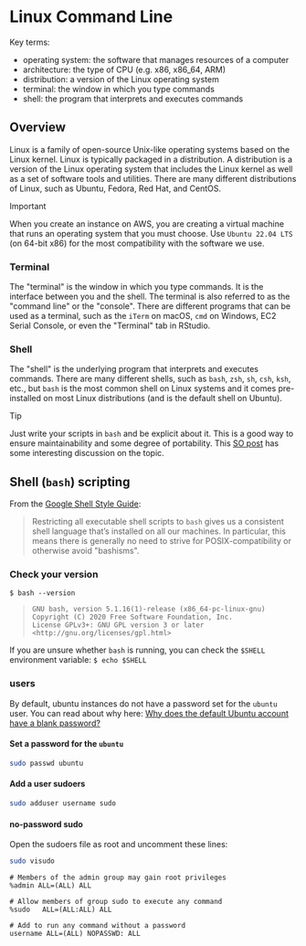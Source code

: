 # Linux Command Line

Key terms:

- operating system: the software that manages resources of a computer
- architecture: the type of CPU (e.g. x86, x86_64, ARM)
- distribution: a version of the Linux operating system
- terminal: the window in which you type commands
- shell: the program that interprets and executes commands

## Overview

Linux is a family of open-source Unix-like operating systems based on the Linux
kernel. Linux is typically packaged in a distribution. A distribution is a
version of the Linux operating system that includes the Linux kernel as well as
a set of software tools and utilities. There are many different distributions of
Linux, such as Ubuntu, Fedora, Red Hat, and CentOS.

> [!IMPORTANT]
> When you create an instance on AWS, you are creating a virtual machine that
> runs an operating system that you must choose. Use `Ubuntu 22.04 LTS`
> (on 64-bit x86) for the most compatibility with the software we use.

### Terminal

The "terminal" is the window in which you type commands. It is the interface
between you and the shell. The terminal is also referred to as the "command
line" or the "console". There are different programs that can be used as a
terminal, such as the `iTerm` on macOS, `cmd` on Windows, EC2 Serial Console,
or even the "Terminal" tab in RStudio.

### Shell

The "shell" is the underlying program that interprets and executes commands.
There are many different shells, such as `bash`, `zsh`, `sh`, `csh`, `ksh`, etc.,
but `bash` is the most common shell on Linux systems and it comes pre-installed
on most Linux distributions (and is the default shell on Ubuntu).

> [!TIP]
> Just write your scripts in `bash` and be explicit about it. This is a good way
> to ensure maintainability and some degree of portability. This
> [SO post](https://unix.stackexchange.com/questions/697052/why-should-i-care-about-posix-if-im-writing-bash-scripts)
> has some interesting discussion on the topic.

## Shell (`bash`) scripting

From the [Google Shell Style Guide](https://google.github.io/styleguide/shellguide.html):

> Restricting all executable shell scripts to `bash` gives us a consistent shell
> language that’s installed on all our machines. In particular, this means there
> is generally no need to strive for POSIX-compatibility or otherwise avoid "bashisms".

### Check your version

`$ bash --version`

> ```console
> GNU bash, version 5.1.16(1)-release (x86_64-pc-linux-gnu)
> Copyright (C) 2020 Free Software Foundation, Inc.
> License GPLv3+: GNU GPL version 3 or later <http://gnu.org/licenses/gpl.html>
> ```

If you are unsure whether `bash` is running, you can check the `$SHELL`
environment variable: `$ echo $SHELL`

### users

By default, ubuntu instances do not have a password set for the `ubuntu` user.
You can read about why here: [Why does the default Ubuntu account have a blank password?](https://askubuntu.com/questions/101367/why-does-the-default-ubuntu-account-have-a-blank-password)

#### Set a password for the `ubuntu`

```sh
sudo passwd ubuntu
```

#### Add a user sudoers

```sh
sudo adduser username sudo
```

#### no-password sudo

Open the sudoers file as root and uncomment these lines:

```sh
sudo visudo
```

```sudoers
# Members of the admin group may gain root privileges
%admin ALL=(ALL) ALL

# Allow members of group sudo to execute any command
%sudo   ALL=(ALL:ALL) ALL

# Add to run any command without a password
username ALL=(ALL) NOPASSWD: ALL
```
